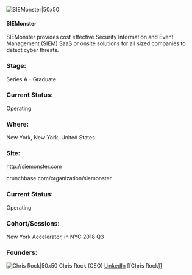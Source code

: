 

![SIEMonster|50x50](https://apimg.techstars.com/connect/images/image_files/600f3b796087400009000096/original/siemonster.png)

#### SIEMonster
SIEMonster provides cost effective Security Information and Event Management (SIEM) SaaS or onsite solutions for all sized companies to detect cyber threats.

### Stage: 
Series A - Graduate 

### Current Status: 
Operating

### Where:
New York, New York, United States

### Site:
http://siemonster.com



crunchbase.com/organization/siemonster

### Current Status: 
Operating

### Cohort/Sessions: 
New York Accelerator, in NYC 2018 Q3

### Founders: 

![Chris Rock|50x50](https://apimg.techstars.com/connect/images/image_files/5b4608e2c1a4b83b7c000083/original/Profile.png) Chris Rock (CEO) [LinkedIn](https://linkedin.com/in/chris-rock-b95b2aa6) [[Chris Rock]]



